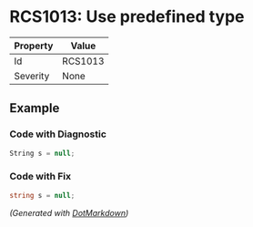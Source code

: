 # RCS1013: Use predefined type

| Property | Value   |
| -------- | ------- |
| Id       | RCS1013 |
| Severity | None    |

## Example

### Code with Diagnostic

```csharp
String s = null;
```

### Code with Fix

```csharp
string s = null;
```


*\(Generated with [DotMarkdown](http://github.com/JosefPihrt/DotMarkdown)\)*